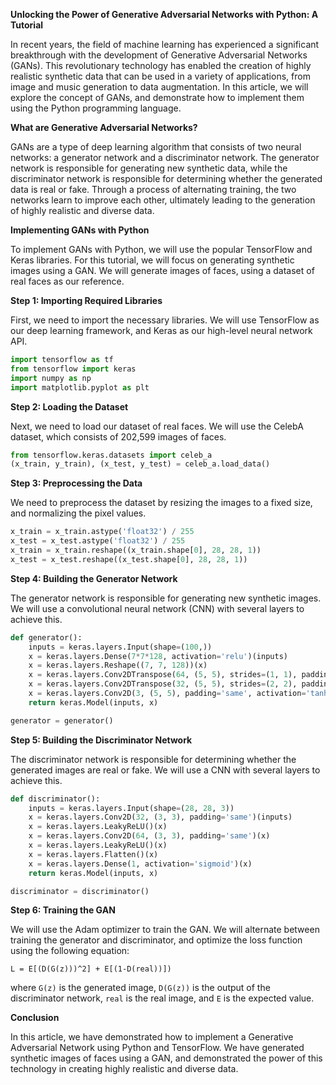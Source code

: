 **Unlocking the Power of Generative Adversarial Networks with Python: A Tutorial**

In recent years, the field of machine learning has experienced a significant breakthrough with the development of Generative Adversarial Networks (GANs). This revolutionary technology has enabled the creation of highly realistic synthetic data that can be used in a variety of applications, from image and music generation to data augmentation. In this article, we will explore the concept of GANs, and demonstrate how to implement them using the Python programming language.

**What are Generative Adversarial Networks?**

GANs are a type of deep learning algorithm that consists of two neural networks: a generator network and a discriminator network. The generator network is responsible for generating new synthetic data, while the discriminator network is responsible for determining whether the generated data is real or fake. Through a process of alternating training, the two networks learn to improve each other, ultimately leading to the generation of highly realistic and diverse data.

**Implementing GANs with Python**

To implement GANs with Python, we will use the popular TensorFlow and Keras libraries. For this tutorial, we will focus on generating synthetic images using a GAN. We will generate images of faces, using a dataset of real faces as our reference.

**Step 1: Importing Required Libraries**

First, we need to import the necessary libraries. We will use TensorFlow as our deep learning framework, and Keras as our high-level neural network API.
```python
import tensorflow as tf
from tensorflow import keras
import numpy as np
import matplotlib.pyplot as plt
```
**Step 2: Loading the Dataset**

Next, we need to load our dataset of real faces. We will use the CelebA dataset, which consists of 202,599 images of faces.
```python
from tensorflow.keras.datasets import celeb_a
(x_train, y_train), (x_test, y_test) = celeb_a.load_data()
```
**Step 3: Preprocessing the Data**

We need to preprocess the dataset by resizing the images to a fixed size, and normalizing the pixel values.
```python
x_train = x_train.astype('float32') / 255
x_test = x_test.astype('float32') / 255
x_train = x_train.reshape((x_train.shape[0], 28, 28, 1))
x_test = x_test.reshape((x_test.shape[0], 28, 28, 1))
```
**Step 4: Building the Generator Network**

The generator network is responsible for generating new synthetic images. We will use a convolutional neural network (CNN) with several layers to achieve this.
```python
def generator():
    inputs = keras.layers.Input(shape=(100,))
    x = keras.layers.Dense(7*7*128, activation='relu')(inputs)
    x = keras.layers.Reshape((7, 7, 128))(x)
    x = keras.layers.Conv2DTranspose(64, (5, 5), strides=(1, 1), padding='same')(x)
    x = keras.layers.Conv2DTranspose(32, (5, 5), strides=(2, 2), padding='same')(x)
    x = keras.layers.Conv2D(3, (5, 5), padding='same', activation='tanh')(x)
    return keras.Model(inputs, x)

generator = generator()
```
**Step 5: Building the Discriminator Network**

The discriminator network is responsible for determining whether the generated images are real or fake. We will use a CNN with several layers to achieve this.
```python
def discriminator():
    inputs = keras.layers.Input(shape=(28, 28, 3))
    x = keras.layers.Conv2D(32, (3, 3), padding='same')(inputs)
    x = keras.layers.LeakyReLU()(x)
    x = keras.layers.Conv2D(64, (3, 3), padding='same')(x)
    x = keras.layers.LeakyReLU()(x)
    x = keras.layers.Flatten()(x)
    x = keras.layers.Dense(1, activation='sigmoid')(x)
    return keras.Model(inputs, x)

discriminator = discriminator()
```
**Step 6: Training the GAN**

We will use the Adam optimizer to train the GAN. We will alternate between training the generator and discriminator, and optimize the loss function using the following equation:
```
L = E[(D(G(z)))^2] + E[(1-D(real))])
```
where `G(z)` is the generated image, `D(G(z))` is the output of the discriminator network, `real` is the real image, and `E` is the expected value.

**Conclusion**

In this article, we have demonstrated how to implement a Generative Adversarial Network using Python and TensorFlow. We have generated synthetic images of faces using a GAN, and demonstrated the power of this technology in creating highly realistic and diverse data.